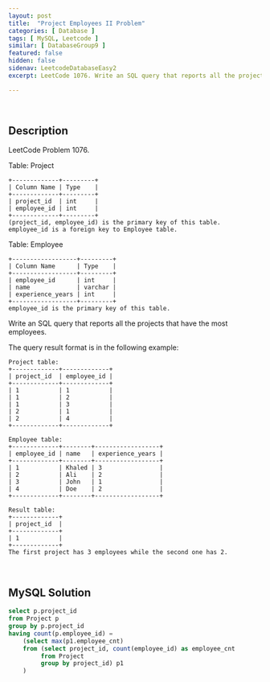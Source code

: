```yaml
---
layout: post
title:  "Project Employees II Problem"
categories: [ Database ]
tags: [ MySQL, Leetcode ]
similar: [ DatabaseGroup9 ]
featured: false
hidden: false
sidenav: LeetcodeDatabaseEasy2
excerpt: LeetCode 1076. Write an SQL query that reports all the projects that have the most employees.

---
```


<br />

## Description

LeetCode Problem 1076. 

Table: Project

```
+-------------+---------+
| Column Name | Type    |
+-------------+---------+
| project_id  | int     |
| employee_id | int     |
+-------------+---------+
(project_id, employee_id) is the primary key of this table.
employee_id is a foreign key to Employee table.
```

Table: Employee

```
+------------------+---------+
| Column Name      | Type    |
+------------------+---------+
| employee_id      | int     |
| name             | varchar |
| experience_years | int     |
+------------------+---------+
employee_id is the primary key of this table.
```

Write an SQL query that reports all the projects that have the most employees.

The query result format is in the following example:

 
```
Project table:
+-------------+-------------+
| project_id  | employee_id |
+-------------+-------------+
| 1           | 1           |
| 1           | 2           |
| 1           | 3           |
| 2           | 1           |
| 2           | 4           |
+-------------+-------------+

Employee table:
+-------------+--------+------------------+
| employee_id | name   | experience_years |
+-------------+--------+------------------+
| 1           | Khaled | 3                |
| 2           | Ali    | 2                |
| 3           | John   | 1                |
| 4           | Doe    | 2                |
+-------------+--------+------------------+

Result table:
+-------------+
| project_id  |
+-------------+
| 1           |
+-------------+
The first project has 3 employees while the second one has 2.
```

<br />

## MySQL Solution


```sql
select p.project_id
from Project p
group by p.project_id
having count(p.employee_id) = 
    (select max(p1.employee_cnt)
    from (select project_id, count(employee_id) as employee_cnt
         from Project
         group by project_id) p1
    )
```
